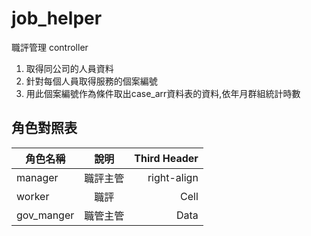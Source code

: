# job_helper
職評管理
controller

1. 取得同公司的人員資料 
1. 針對每個人員取得服務的個案編號 
1. 用此個案編號作為條件取出case_arr資料表的資料,依年月群組統計時數


角色對照表
----------
| 角色名稱 | 說明 | Third Header |
| ------------ | :-----------: | -----------: |
| manager      |  職評主管 |  right-align |
| worker      |   職評    |         Cell |
| gov_manger  |     職管主管      |         Data |
